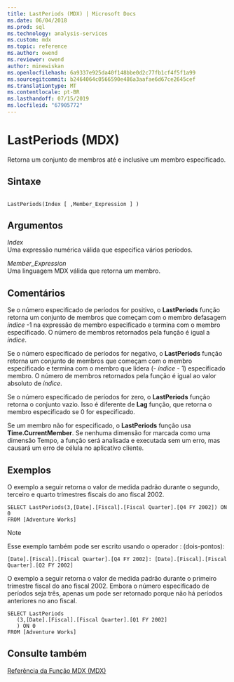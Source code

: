```yaml
---
title: LastPeriods (MDX) | Microsoft Docs
ms.date: 06/04/2018
ms.prod: sql
ms.technology: analysis-services
ms.custom: mdx
ms.topic: reference
ms.author: owend
ms.reviewer: owend
author: minewiskan
ms.openlocfilehash: 6a9337e925da40f148bbe0d2c77fb1cf4f5f1a99
ms.sourcegitcommit: b2464064c0566590e486a3aafae6d67ce2645cef
ms.translationtype: MT
ms.contentlocale: pt-BR
ms.lasthandoff: 07/15/2019
ms.locfileid: "67905772"
---
```

# <a name="lastperiods-mdx"></a>LastPeriods (MDX)


  Retorna um conjunto de membros até e inclusive um membro especificado.  
  
## <a name="syntax"></a>Sintaxe  
  
```  
  
LastPeriods(Index [ ,Member_Expression ] )  
```  
  
## <a name="arguments"></a>Argumentos  
 *Index*  
 Uma expressão numérica válida que especifica vários períodos.  
  
 *Member_Expression*  
 Uma linguagem MDX válida que retorna um membro.  
  
## <a name="remarks"></a>Comentários  
 Se o número especificado de períodos for positivo, o **LastPeriods** função retorna um conjunto de membros que começam com o membro defasagem *índice* -1 na expressão de membro especificado e termina com o membro especificado. O número de membros retornados pela função é igual a *índice*.  
  
 Se o número especificado de períodos for negativo, o **LastPeriods** função retorna um conjunto de membros que começam com o membro especificado e termina com o membro que lidera (- *índice* - 1) especificado membro. O número de membros retornados pela função é igual ao valor absoluto de *índice*.  
  
 Se o número especificado de períodos for zero, o **LastPeriods** função retorna o conjunto vazio. Isso é diferente de **Lag** função, que retorna o membro especificado se 0 for especificado.  
  
 Se um membro não for especificado, o **LastPeriods** função usa **Time.CurrentMember**. Se nenhuma dimensão for marcada como uma dimensão Tempo, a função será analisada e executada sem um erro, mas causará um erro de célula no aplicativo cliente.  
  
## <a name="examples"></a>Exemplos  
 O exemplo a seguir retorna o valor de medida padrão durante o segundo, terceiro e quarto trimestres fiscais do ano fiscal 2002.  
  
```  
SELECT LastPeriods(3,[Date].[Fiscal].[Fiscal Quarter].[Q4 FY 2002]) ON 0  
FROM [Adventure Works]  
```  
  
> [!NOTE]  
>  Esse exemplo também pode ser escrito usando o operador : (dois-pontos):  
>   
>  `[Date].[Fiscal].[Fiscal Quarter].[Q4 FY 2002]: [Date].[Fiscal].[Fiscal Quarter].[Q2 FY 2002]`  
  
 O exemplo a seguir retorna o valor de medida padrão durante o primeiro trimestre fiscal do ano fiscal 2002. Embora o número especificado de períodos seja três, apenas um pode ser retornado porque não há períodos anteriores no ano fiscal.  
  
```  
SELECT LastPeriods  
   (3,[Date].[Fiscal].[Fiscal Quarter].[Q1 FY 2002]  
   ) ON 0  
FROM [Adventure Works]  
```  
  
## <a name="see-also"></a>Consulte também  
 [Referência da Função MDX &#40;MDX&#41;](../mdx/mdx-function-reference-mdx.md)  
  
  
